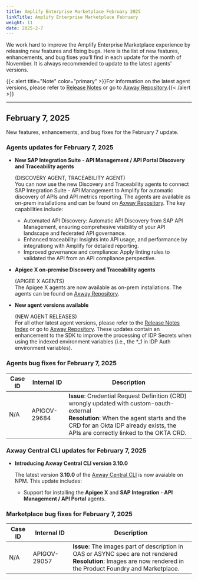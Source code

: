 ```yaml
---
title: Amplify Enterprise Marketplace February 2025
linkTitle: Amplify Enterprise Marketplace February
weight: 11
date: 2025-2-7
---
```

We work hard to improve the Amplify Enterprise Marketplace experience by releasing new features and fixing bugs. Here is the list of new features, enhancements, and bug fixes you’ll find in each update for the month of November. It is always recommended to update to the latest agents' versions.

{{< alert title="Note" color="primary" >}}For information on the latest agent versions, please refer to [Release Notes](/docs/amplify_relnotes) or go to [Axway Repository](https://repository.axway.com/catalog?q=agents).{{< /alert >}}

---

## February 7, 2025

New features, enhancements, and bug fixes for the February 7 update.

### Agents updates for February 7, 2025

* **New SAP Integration Suite - API Management / API Portal Discovery and Traceability agents**

  (DISCOVERY AGENT, TRACEABILITY AGENT)<br/>
  You can now use the new Discovery and Traceability agents to connect SAP Integration Suite - API Management to Amplify for automatic discovery of APIs and API metrics reporting. The agents are available as on-prem installations and can be found on [Axway Repository](https://repository.axway.com/catalog?q=agents). The key capabilities include:

    * Automated API Discovery: Automatic API Discovery from SAP API Management, ensuring comprehesive visibility of your API landscape and federated API governance.
    * Enhanced traceability: Insights into API usage, and performance by integrationg with Amplify for detailed reporting.
    * Improved governance and compliance: Apply linting rules to validated the API from an API compliance perspective.

* **Apigee X on-premise Discovery and Traceability agents**

  (APIGEE X AGENTS)<br/>
  The Apigee X agents are now available as on-prem installations. The agents can be found on [Axway Repository](https://repository.axway.com/catalog?q=agents).

* **New agent versions available**

  (NEW AGENT RELEASES)<br/>
  For all other latest agent versions, please refer to the [Release Notes Index](https://docs.axway.com/bundle/amplify-central/page/docs/amplify_relnotes/index.html) or go to [Axway Repository](https://repository.axway.com/catalog?q=agents). These updates contain an enhancement to the SDK to improve the processing of IDP Secrets when using the indexed environment variables (i.e., the *_1  in IDP Auth environment variables).

### Agents bug fixes for February 7, 2025

| Case ID | Internal ID | Description |
|-------------|--------------|---------------------------------------------------|
| N/A | APIGOV-29684 | **Issue**: Credential Request Definition (CRD) wrongly updated with custom-oauth-external <br/>**Resolution**: When the agent starts and the CRD for an Okta IDP already exists, the APIs are correctly linked to the OKTA CRD. |

### Axway Central CLI updates for February 7, 2025

* **Introducing Axway Central CLI version 3.10.0**

  The latest version **3.10.0** of the [Axway Central CLI](https://www.npmjs.com/package/@axway/axway-central-cli/v/3.10.0) is now avaiable on NPM. This update includes:
  
    * Support for installing the **Apigee X** and **SAP Integration - API Management / API Portal** agents.

### Marketplace bug fixes for February 7, 2025

| Case ID | Internal ID | Description |
|-------------|--------------|---------------------------------------------------|
| N/A | APIGOV-29057 | **Issue**: The images part of description in OAS or ASYNC spec are not rendered <br/>**Resolution**: Images are now rendered in the Product Foundry and Marketplace. |
